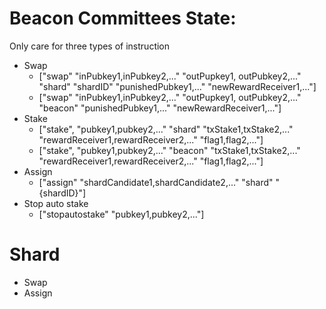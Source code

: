 # Beacon Committees State:
Only care for three types of instruction
- Swap
  * ["swap" "inPubkey1,inPubkey2,..." "outPupkey1, outPubkey2,..." "shard" "shardID" "punishedPubkey1,..." "newRewardReceiver1,..."]
  * ["swap" "inPubkey1,inPubkey2,..." "outPupkey1, outPubkey2,..." "beacon" "punishedPubkey1,..." "newRewardReceiver1,..."]
- Stake
  * ["stake", "pubkey1,pubkey2,..." "shard" "txStake1,txStake2,..." "rewardReceiver1,rewardReceiver2,..." "flag1,flag2,..."]
  * ["stake", "pubkey1,pubkey2,..." "beacon" "txStake1,txStake2,..." "rewardReceiver1,rewardReceiver2,..." "flag1,flag2,..."]
- Assign
  * ["assign" "shardCandidate1,shardCandidate2,..." "shard" "{shardID}"]
- Stop auto stake
  * ["stopautostake" "pubkey1,pubkey2,..."]
# Shard
- Swap
- Assign
